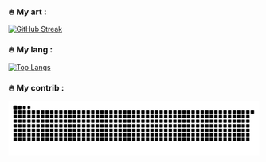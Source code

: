 
### :fire: My art :
[![GitHub Streak](https://streak-stats.demolab.com/?user=cuong02n)](https://git.io/streak-stats)


### :fire: My lang :
[![Top Langs](https://github-readme-stats.vercel.app/api/top-langs/?username=cuong02n&hide=html,dart,CMake,C#&langs_count=6)](https://github.com/anuraghazra/github-readme-stats)

### :fire: My contrib :
<img alt="github-snake" src="https://raw.githubusercontent.com/cuong02n/cuong02n/output/github-contribution-grid-snake.svg" />
